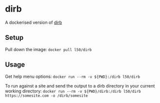 # dirb

A dockerised version of [dirb](http://dirb.sourceforge.net/)

## Setup
Pull down the image:
`docker pull l50/dirb`

## Usage
Get help menu options:
`docker run --rm -v ${PWD}:/dirb l50/dirb`

To run against a site and send the output to a dirb directory in your current working directory:
`docker run --rm -v ${PWD}/dirb:/dirb l50/dirb https://somesite.com -o /dirb/somesite`
